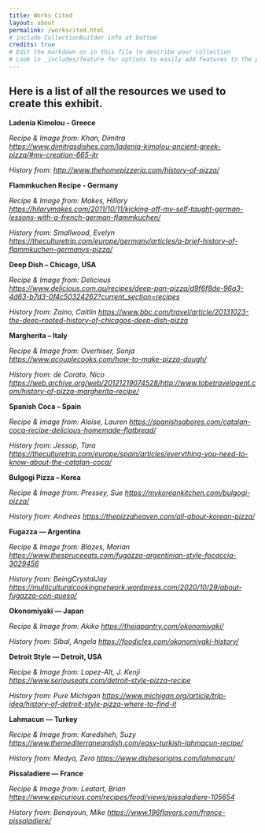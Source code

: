 ```yaml
---
title: Works Cited
layout: about
permalink: /workscited.html
# include CollectionBuilder info at bottom
credits: true
# Edit the markdown on in this file to describe your collection
# Look in _includes/feature for options to easily add features to the page
---
```



## Here is a list of all the resources we used to create this exhibit.

**Ladenia Kimolou - Greece**

_Recipe & Image from: Khan, Dimitra https://www.dimitrasdishes.com/ladenia-kimolou-ancient-greek-pizza/#mv-creation-665-jtr_

_History from: http://www.thehomepizzeria.com/history-of-pizza/_ 
  
**Flammkuchen Recipe - Germany**

_Recipe & Image from: Makes, Hillary https://hilarymakes.com/2011/10/11/kicking-off-my-self-taught-german-lessons-with-a-french-german-flammkuchen/_

_History from: Smallwood, Evelyn https://theculturetrip.com/europe/germany/articles/a-brief-history-of-flammkuchen-germanys-pizza/_

**Deep Dish – Chicago, USA**

_Recipe & Image from: Delicious https://www.delicious.com.au/recipes/deep-pan-pizza/d9f6f8de-96a3-4d63-b7d3-0f4c50324262?current_section=recipes_

_History from: Zaino, Caitlin https://www.bbc.com/travel/article/20131023-the-deep-rooted-history-of-chicagos-deep-dish-pizza_
 
**Margherita – Italy**  

_Recipe & Image from: Overhiser, Sonja https://www.acouplecooks.com/how-to-make-pizza-dough/_

_History from: de Corato, Nico https://web.archive.org/web/20121219074528/http://www.tobetravelagent.com/history-of-pizza-margherita-recipe/_

**Spanish Coca – Spain**

_Recipe & image from: Aloise, Lauren https://spanishsabores.com/catalan-coca-recipe-delicious-homemade-flatbread/_

_History from: Jessop, Tara https://theculturetrip.com/europe/spain/articles/everything-you-need-to-know-about-the-catalan-coca/_

**Bulgogi Pizza – Korea**

_Recipe & Image from: Pressey, Sue https://mykoreankitchen.com/bulgogi-pizza/_

_History from: Andreas https://thepizzaheaven.com/all-about-korean-pizza/_

**Fugazza — Argentina**

_Recipe & Image from: Blazes, Marian https://www.thespruceeats.com/fugazza-argentinian-style-focaccia-3029456_

_History from: BeingCrystalJay https://multiculturalcookingnetwork.wordpress.com/2020/10/29/about-fugazza-con-queso/_

**Okonomiyaki — Japan**

_Recipe & Image from: Akiko https://thejapantry.com/okonomiyaki/_

_History from: Sibal, Angela https://foodicles.com/okonomiyaki-history/_

**Detroit Style — Detroit, USA**

_Recipe & Image from: Lopez-Alt, J. Kenji https://www.seriouseats.com/detroit-style-pizza-recipe_

_History from: Pure Michigan https://www.michigan.org/article/trip-idea/history-of-detroit-style-pizza-where-to-find-it_

**Lahmacun — Turkey**

_Recipe & Image from: Karedsheh, Suzy https://www.themediterraneandish.com/easy-turkish-lahmacun-recipe/_

_History from: Medya, Zera https://www.dishesorigins.com/lahmacun/_

**Pissaladiere — France**

_Recipe & Image from: Leatart, Brian https://www.epicurious.com/recipes/food/views/pissaladiere-105654_

_History from: Benayoun, Mike https://www.196flavors.com/france-pissaladiere/_

